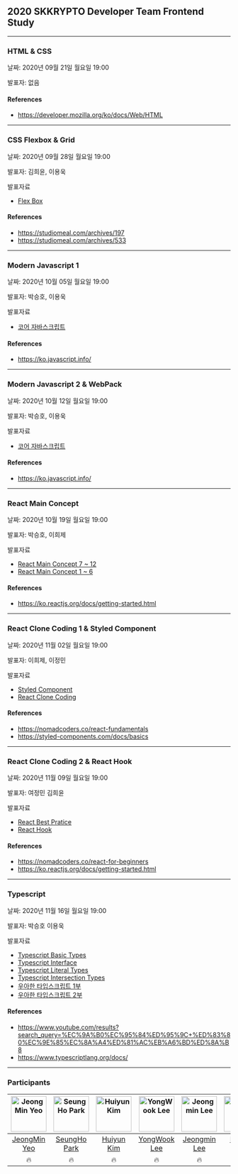 ## 2020 SKKRYPTO Developer Team Frontend Study

***
### HTML & CSS
날짜: 2020년 09월 21일 월요일 19:00  

발표자: 없음 
 
#### References
- https://developer.mozilla.org/ko/docs/Web/HTML
 
***
### CSS Flexbox & Grid 
날짜: 2020년 09월 28일 월요일 19:00  

발표자: 김희윤, 이용욱

발표자료
<ul>
    <li> <a href="CSS/flex.pdf"> Flex Box </a> </li>
</ul>  

#### References
- https://studiomeal.com/archives/197
- https://studiomeal.com/archives/533

***
### Modern Javascript 1  
날짜: 2020년 10월 05일 월요일 19:00  

발표자: 박승호, 이용욱

발표자료

<ul>
    <li> <a href="Javascript/core_javascript.pdf"> 코어 자바스크립트</a> </li>
</ul>  

#### References
- https://ko.javascript.info/

***

### Modern Javascript 2 & WebPack 
날짜: 2020년 10월 12일 월요일 19:00  

발표자: 박승호, 이용욱

발표자료

<ul>
    <li> <a href="Javascript/core_javascript.pdf"> 코어 자바스크립트</a> </li>
</ul>  

#### References
- https://ko.javascript.info/

***

### React Main Concept 
날짜: 2020년 10월 19일 월요일 19:00  

발표자: 박승호, 이희제

발표자료

<ul>
    <li> <a href="React/React%20Main%20Concepts%2007_12.pdf"> React Main Concept 7 ~ 12 </a> </li>
    <li> <a href="React/react_1~6.pdf"> React Main Concept 1 ~ 6</a> </li>
</ul>  

#### References
- https://ko.reactjs.org/docs/getting-started.html
***

### React Clone Coding 1 & Styled Component
날짜: 2020년 11월 02일 월요일 19:00  

발표자: 이희제, 이정민

발표자료
<ul>
    <li> <a href="React/styled_components.pdf"> Styled Component </a> </li>
    <li> <a href="React/react-clonecoding.pdf"> React Clone Coding </a> </li>
</ul>  


#### References
- https://nomadcoders.co/react-fundamentals
- https://styled-components.com/docs/basics

***

### React Clone Coding 2 & React Hook 

날짜: 2020년 11월 09일 월요일 19:00  

발표자: 여정민 김희윤 

발표자료
<ul>
    <li> <a href="React/React%20Best%20Pratice.pdf"> React Best Pratice </a> </li>
    <li> <a href="React/React%20Hooks.pdf"> React Hook </a> </li>
</ul>  


#### References
- https://nomadcoders.co/react-for-beginners
- https://ko.reactjs.org/docs/getting-started.html
***

### Typescript 

날짜: 2020년 11월 16일 월요일 19:00  

발표자: 박승호 이용욱 

발표자료 

<ul>
    <li> <a href="https://velog.io/@dnr6054/Typescript-Docs-Basic-Types"> Typescript Basic Types </a> </li>
    <li> <a href="https://velog.io/@dnr6054/Typescript-Docs-Interface"> Typescript Interface </a> </li>
    <li> <a href="https://velog.io/@dnr6054/Typescript-Docs-Literal-Types"> Typescript Literal Types </a> </li>
    <li> <a href="https://velog.io/@dnr6054/Typescript-Docs-Unions-and-Intersection-Types"> Typescript Intersection Types  </a> </li>
    <li> <a href="https://velog.io/@tmdgh0221/woowahan-ts-summary01"> 우아한 타입스크립트 1부  </a> </li>
    <li> <a href="https://velog.io/@tmdgh0221/woowahan-ts-summary02"> 우아한 타입스크립트 2부  </a> </li>                
</ul>  

#### References
- https://www.youtube.com/results?search_query=%EC%9A%B0%EC%95%84%ED%95%9C+%ED%83%80%EC%9E%85%EC%8A%A4%ED%81%AC%EB%A6%BD%ED%8A%B8
- https://www.typescriptlang.org/docs/

***

### Participants


| [<img alt="JeongMin Yeo" src="https://avatars2.githubusercontent.com/u/28587291?s=460&u=6f0ea3151a3dbc07155e95fc5a3e9e156cbd5cb5&v=4" width="80">](hhttps://github.com/Youngerjesus) | [<img alt="SeungHo Park" src="https://avatars0.githubusercontent.com/u/63057703?s=460&v=4" width="80">](https://github.com/JoonPark0221) | [<img alt="Huiyun Kim" src="https://avatars0.githubusercontent.com/u/52766951?s=400&u=646e4a5d63b2bd7964625e5d1499efcc2869c3aa&v=4" width="80">](https://github.com/JunhoBae999) | [<img alt="YongWook Lee" src="https://avatars2.githubusercontent.com/u/46441280?s=460&v=4" width="80">](https://github.com/yongwookLee) | [<img alt="Jeongmin Lee" src="https://avatars0.githubusercontent.com/u/53992007?s=400&u=e89465e872a0b37e4282c22a8349d309d9acd938&v=4" width="80">](https://github.com/hustle-dev)  | [<img alt="Huije Lee" src="https://avatars1.githubusercontent.com/u/48006103?s=400&u=274ec78c67b6730e275e79749ca259e06ba51830&v=4" width="80">](https://github.com/holim0) | [<img alt="Cheongsu Lee" src="https://avatars3.githubusercontent.com/u/59321616?s=400&u=fa40e0018f06b198aca28f2ea79f54b03ffc85c7&v=4" width="80">](https://github.com/holim0) |
|:-----:|:-----:|:-----:|:-----:|:-----:|:-----:|:-----:
| [JeongMin Yeo](hhttps://github.com/Youngerjesus) | [SeungHo Park](https://github.com/JoonPark0221)  | [Huiyun Kim](https://github.com/miiunii)      | [YongWook Lee](https://github.com/yongwookLee)   | [Jeongmin Lee](https://github.com/hustle-dev)     |[Huiiiiije Lee](https://github.com/holim0) |[Cheonsu Lee](https://github.com/bestowing) 
| 🔥  | 🔥  | 🔥    | 🔥  | 🔥    | 🔥   | 🔥   | 🔥|







